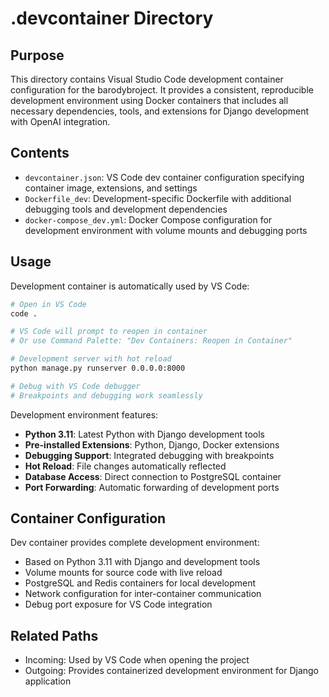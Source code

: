 
# .devcontainer Directory

## Purpose
This directory contains Visual Studio Code development container configuration for the barodybroject. It provides a consistent, reproducible development environment using Docker containers that includes all necessary dependencies, tools, and extensions for Django development with OpenAI integration.

## Contents
- `devcontainer.json`: VS Code dev container configuration specifying container image, extensions, and settings
- `Dockerfile_dev`: Development-specific Dockerfile with additional debugging tools and development dependencies
- `docker-compose_dev.yml`: Docker Compose configuration for development environment with volume mounts and debugging ports

## Usage
Development container is automatically used by VS Code:

```bash
# Open in VS Code
code .

# VS Code will prompt to reopen in container
# Or use Command Palette: "Dev Containers: Reopen in Container"

# Development server with hot reload
python manage.py runserver 0.0.0.0:8000

# Debug with VS Code debugger
# Breakpoints and debugging work seamlessly
```

Development environment features:
- **Python 3.11**: Latest Python with Django development tools
- **Pre-installed Extensions**: Python, Django, Docker extensions
- **Debugging Support**: Integrated debugging with breakpoints
- **Hot Reload**: File changes automatically reflected
- **Database Access**: Direct connection to PostgreSQL container
- **Port Forwarding**: Automatic forwarding of development ports

## Container Configuration
Dev container provides complete development environment:
- Based on Python 3.11 with Django and development tools
- Volume mounts for source code with live reload
- PostgreSQL and Redis containers for local development
- Network configuration for inter-container communication
- Debug port exposure for VS Code integration

## Related Paths
- Incoming: Used by VS Code when opening the project
- Outgoing: Provides containerized development environment for Django application
